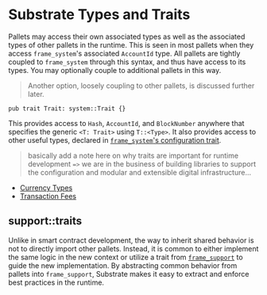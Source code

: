 # Substrate Types and Traits

Pallets may access their own associated types as well as the associated types of other pallets in
the runtime. This is seen in most pallets when they access `frame_system`'s associated `AccountId`
type. All pallets are tightly coupled to `frame_system` through this syntax, and thus have access to
its types. You may optionally couple to additional pallets in this way.

> Another option, loosely coupling to other pallets, is discussed further later.

```rust, ignore
pub trait Trait: system::Trait {}
```

This provides access to `Hash`, `AccountId`, and `BlockNumber` anywhere that specifies the generic
`<T: Trait>` using `T::<Type>`. It also provides access to other useful types, declared in
[`frame_system`'s configuration trait](https://crates.parity.io/frame_system/trait.Trait.html).

> basically add a note here on why traits are important for runtime development `=>` we are in the
> business of building libraries to support the configuration and modular and extensible digital
> infrastructure...

-   [Currency Types](./currency.md)
-   [Transaction Fees](./fees.md)

## support::traits

Unlike in smart contract development, the way to inherit shared behavior is not to directly import
other pallets. Instead, it is common to either implement the same logic in the new context or
utilize a trait from [`frame_support`](https://crates.parity.io/frame_support/index.html) to guide
the new implementation. By abstracting common behavior from pallets into `frame_support`, Substrate
makes it easy to extract and enforce best practices in the runtime.
